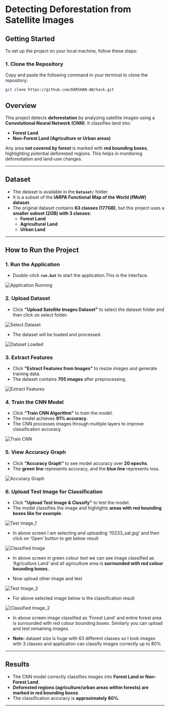 # Detecting Deforestation from Satellite Images  

## Getting Started  
To set up the project on your local machine, follow these steps:  

### **1. Clone the Repository**  
Copy and paste the following command in your terminal to clone the repository:  

```sh
git clone https://github.com/DARSHAN-AB/hack.git
```

## Overview  
This project detects **deforestation** by analyzing satellite images using a **Convolutional Neural Network (CNN)**. It classifies land into:  

- **Forest Land**  
- **Non-Forest Land (Agriculture or Urban areas)**  
    
Any area **not covered by forest** is marked with **red bounding boxes**, highlighting potential deforested regions. This helps in monitoring deforestation and land-use changes.  

---

## Dataset  
- The dataset is available in the **`Dataset/`** folder.  
- It is a subset of the **IARPA Functional Map of the World (fMoW) dataset**.  
- The original dataset contains **63 classes (177GB)**, but this project uses a **smaller subset (2GB) with 3 classes**:  
  - **Forest Land**  
  - **Agricultural Land**  
  - **Urban Land**  

---

## How to Run the Project  

### 1. Run the Application  
- Double-click **`run.bat`** to start the application.This is the interface.  

![Application Running](screenshots/application.png)

### 2. Upload Dataset  
- Click **"Upload Satellite Images Dataset"** to select the dataset folder and then click on select folder.  

![Select Dataset](screenshots/select_datasets.png)

- The dataset will be loaded and processed.  

![Dataset Loaded](screenshots/loaded_datasets.png)

### 3. Extract Features  
- Click **"Extract Features from Images"** to resize images and generate training data.  
- The dataset contains **705 images** after preprocessing.  

![Extract Features](screenshots/Extract_Features.png)

### 4. Train the CNN Model  
- Click **"Train CNN Algorithm"** to train the model.  
- The model achieves **91% accuracy**.  
- The CNN processes images through multiple layers to improve classification accuracy.  

![Train CNN](screenshots/Train_CNN_Algorithm.png)

### 5. View Accuracy Graph  
- Click **"Accuracy Graph"** to see model accuracy over **20 epochs**.  
- The **green line** represents accuracy, and the **blue line** represents loss.  

![Accuracy Graph](screenshots/Accuracy_graph.png)

### 6. Upload Test Image for Classification  
- Click **"Upload Test Image & Classify"** to test the model.  
- The model classifies the image and highlights **areas with red bounding boxes like for example**.  

![Test image_1](screenshots/upload_test_img.png)
- In above screen I am selecting and uploading ‘10233_sat.jpg’ and then click on ‘Open’ button to get below result

![Classified Image](screenshots/classified_img.png)

- In above screen in green colour text we can see image classified as ‘Agriculture Land’ and all agriculture area is **surrounded with red colour bounding boxes.** 

- Now upload other image and test

![Test Image_2](screenshots/upload_test_img2.png)

- For above selected image below is the classification result

![Classified Image_2](screenshots/classified_img2.png)
- In above screen image classified as ‘Forest Land’ and entire forest area is surrounded with red colour bounding boxes. Similarly you can upload and test remaining images.

- **Note:** dataset size is huge with 63 different classes so I took images with 3 classes and application can classify images correctly up to 80%
---

## Results  
- The CNN model correctly classifies images into **Forest Land or Non-Forest Land**.  
- **Deforested regions (agriculture/urban areas within forests) are marked in red bounding boxes**.  
- The classification accuracy is **approximately 80%**.  

---
  
